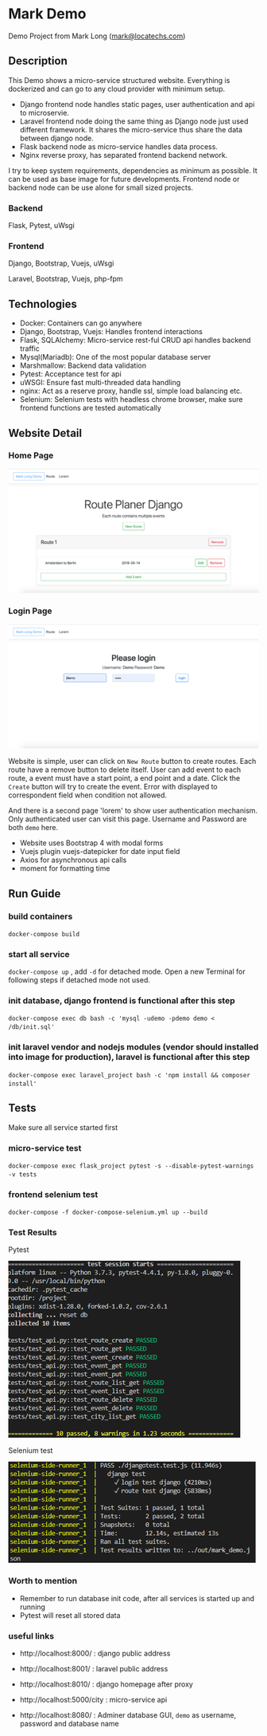 # Mark Demo

Demo Project from Mark Long (mark@locatechs.com)

## Description

This Demo shows a micro-service structured website. Everything is dockerized and can go to any cloud provider with minimum setup.

- Django frontend node handles static pages, user authentication and api to microservie.
- Laravel frontend node doing the same thing as Django node just used different framework. It shares the micro-service thus share the data between django node.
- Flask backend node as micro-service handles data process.
- Nginx reverse proxy, has separated frontend backend network.

I try to keep system requirements, dependencies as minimum as possible. It can be used as base image for future developments. Frontend node or backend node can be use alone for small sized projects.

### Backend

Flask, Pytest, uWsgi

### Frontend

Django, Bootstrap, Vuejs, uWsgi

Laravel, Bootstrap, Vuejs, php-fpm

## Technologies

- Docker: Containers can go anywhere
- Django, Bootstrap, Vuejs: Handles frontend interactions
- Flask, SQLAlchemy: Micro-service rest-ful CRUD api handles backend traffic
- Mysql(Mariadb): One of the most popular database server
- Marshmallow: Backend data validation
- Pytest: Acceptance test for api
- uWSGI: Ensure fast multi-threaded data handling
- nginx: Act as a reserve proxy, handle ssl, simple load balancing etc.
- Selenium: Selenium tests with headless chrome browser, make sure frontend functions are tested automatically

## Website Detail

### Home Page

![alt text](/images/index.png?raw=true "home page")

### Login Page

![alt text](/images/login.png?raw=true "home page")

Website is simple, user can click on `New Route` button to create routes. Each route have a remove button to delete itself.
User can add event to each route, a event must have a start point, a end point and a date. Click the `Create` button will try to create the event. Error with displayed to correspondent field when condition not allowed.

And there is a second page 'lorem' to show user authentication mechanism. Only authenticated user can visit this page. Username and Password are both `demo` here.

- Website uses Bootstrap 4 with modal forms
- Vuejs plugin vuejs-datepicker for date input field
- Axios for asynchronous api calls
- moment for formatting time

## Run Guide

### build containers

`docker-compose build`

### start all service

`docker-compose up` , add `-d` for detached mode. Open a new Terminal for following steps if detached mode not used.

### init database, django frontend is functional after this step

`docker-compose exec db bash -c 'mysql -udemo -pdemo demo < /db/init.sql'`

### init laravel vendor and nodejs modules (vendor should installed into image for production), laravel is functional after this step

`docker-compose exec laravel_project bash -c 'npm install && composer install'`

## Tests

Make sure all service started first

### micro-service test

`docker-compose exec flask_project pytest -s --disable-pytest-warnings -v tests`

### frontend selenium test

`docker-compose -f docker-compose-selenium.yml up --build`

### Test Results

Pytest

![alt text](/images/test2.png?raw=true "pytest")

Selenium test

![alt text](/images/test1.png?raw=true "selenium test")


### Worth to mention

- Remember to run database init code, after all services is started up and running
- Pytest will reset all stored data

### useful links

- http://localhost:8000/ : django public address
- http://localhost:8001/ : laravel public address

- http://localhost:8010/ : django homepage after proxy
- http://localhost:5000/city : micro-service api
- http://localhost:8080/ : Adminer database GUI, `demo` as username, password and database name

